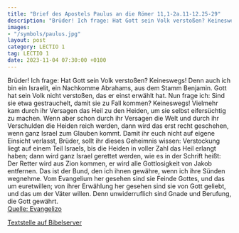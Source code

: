 ```yaml
---
title: "Brief des Apostels Paulus an die Römer 11,1-2a.11-12.25-29"
description: "Brüder! Ich frage: Hat Gott sein Volk verstoßen? Keineswegs! Denn auch ich bin ein Israelit, ein Nachkomme Abrahams, aus dem Stamm Benjamin. Gott hat sein Volk nicht verstoßen, das er einst erwählt hat. Nun frage ich: Sind sie etwa gestrauchelt, damit sie zu Fall kommen? Keineswe...."
images:
- "/symbols/paulus.jpg"
layout: post
category: LECTIO 1
tag: LECTIO 1
date: 2023-11-04 07:30:00 +0100
---
```

Brüder! Ich frage: Hat Gott sein Volk verstoßen? Keineswegs! Denn auch ich bin ein Israelit, ein Nachkomme Abrahams, aus dem Stamm Benjamin.
Gott hat sein Volk nicht verstoßen, das er einst erwählt hat.
Nun frage ich: Sind sie etwa gestrauchelt, damit sie zu Fall kommen? Keineswegs! Vielmehr kam durch ihr Versagen das Heil zu den Heiden, um sie selbst eifersüchtig zu machen.<!--more-->
Wenn aber schon durch ihr Versagen die Welt und durch ihr Verschulden die Heiden reich werden, dann wird das erst recht geschehen, wenn ganz Israel zum Glauben kommt.
Damit ihr euch nicht auf eigene Einsicht verlasst, Brüder, sollt ihr dieses Geheimnis wissen: Verstockung liegt auf einem Teil Israels, bis die Heiden in voller Zahl das Heil erlangt haben;
dann wird ganz Israel gerettet werden, wie es in der Schrift heißt: Der Retter wird aus Zion kommen, er wird alle Gottlosigkeit von Jakob entfernen.
Das ist der Bund, den ich ihnen gewähre, wenn ich ihre Sünden wegnehme.
Vom Evangelium her gesehen sind sie Feinde Gottes, und das um euretwillen; von ihrer Erwählung her gesehen sind sie von Gott geliebt, und das um der Väter willen.
Denn unwiderruflich sind Gnade und Berufung, die Gott gewährt.<br>
[Quelle: Evangelizo](https://evangeliumtagfuertag.org/DE/gospel)

[Textstelle auf Bibelserver](https://www.bibleserver.com/EU/Römer11,1-2a.11-12.25-29)
